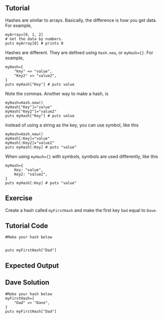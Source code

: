Tutorial
--------
Hashes are similar to arrays. Basically, the difference is how you get data. For example,

    myArray=[0, 1, 2]
    # Get the data by numbers.
    puts myArray[0] # prints 0
Hashes are different. They are defined using `Hash.new`, or `myHash={}`. For example,

    myHash={
        "Key" => "value",
        "Key2" => "value2",
    }
    puts myHash["Key"] # puts value
Note the commas.
Another way to make a hash, is

    myHash=Hash.new()
    myHash["Key"]="value"
    myHash["Key2"]="value2"
    puts myHash["Key"] # puts value
Instead of using a string as the key, you can use symbol, like this

    myHash=Hash.new()
    myHash[:Key]="value"
    myHash[:Key2]="value2"
    puts myHash[:Key] # puts "value"
    
When using `myHash={}` with symbols, symbols are used differently, like this

    myHash={
        Key: "value",
        Key2: "value2",
    }
    puts myHash[:Key] # puts "value"
Exercise
--------

Create a hash called `myFirstHash` and make the first key `Dad` equal to `Dave`.

Tutorial Code
-------------

    #Make your hash below


    puts myFirstHash["Dad"]
    
Expected Output
---------------
Dave
Solution
--------

    #Make your hash below
    myFirstHash={
        "Dad" => "Dave",
    }
    puts myFirstHash["Dad"]

